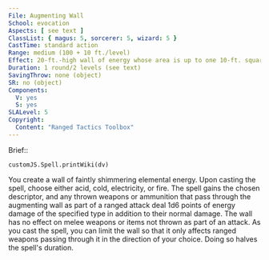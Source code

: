 ```yaml
---
File: Augmenting Wall
School: evocation
Aspects: [ see text ]
ClassList: { magus: 5, sorcerer: 5, wizard: 5 }
CastTime: standard action
Range: medium (100 + 10 ft./level)
Effect: 20-ft.-high wall of energy whose area is up to one 10-ft. square/level
Duration: 1 round/2 levels (see text)
SavingThrow: none (object)
SR: no (object)
Components:
  V: yes
  S: yes
SLALevel: 5
Copyright:
  Content: "Ranged Tactics Toolbox"
---
```

Brief:: 

```dataviewjs
customJS.Spell.printWiki(dv)
```

You create a wall of faintly shimmering elemental energy. Upon casting the spell, choose either acid, cold, electricity, or fire. The spell gains the chosen descriptor, and any thrown weapons or ammunition that pass through the augmenting wall as part of a ranged attack deal 1d6 points of energy damage of the specified type in addition to their normal damage. The wall has no effect on melee weapons or items not thrown as part of an attack.  As you cast the spell, you can limit the wall so that it only affects ranged weapons passing through it in the direction of your choice. Doing so halves the spell's duration.
